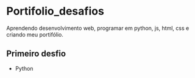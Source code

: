 # Portifolio_desafios
Aprendendo desenvolvimento web, programar em python, js, html, css e criando meu portifólio.

## Primeiro desfio

- Python